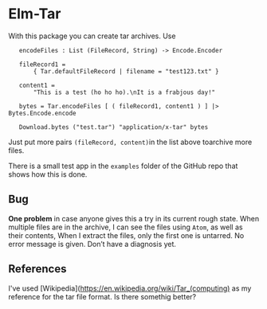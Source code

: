 # Elm-Tar

With this package you can create tar archives. Use

```
   encodeFiles : List (FileRecord, String) -> Encode.Encoder

   fileRecord1 =
       { Tar.defaultFileRecord | filename = "test123.txt" }

   content1 =
       "This is a test (ho ho ho).\nIt is a frabjous day!"

   bytes = Tar.encodeFiles [ ( fileRecord1, content1 ) ] |> Bytes.Encode.encode

   Download.bytes ("test.tar") "application/x-tar" bytes
```

Just put more pairs `(fileRecord, content)`in the list above toarchive more files.

There is a small test app in the `examples` folder of the GitHub repo that shows how this is done.

## Bug

__One problem__ in case anyone gives this a try in its current rough state.  When multiple files are in the archive, I can see the files using `Atom`, as well as their contents,  When I extract the files, only the first one is untarred.  No error message is given.  Don’t have a diagnosis yet.

## References

I've used [Wikipedia](https://en.wikipedia.org/wiki/Tar_(computing) as my reference for the tar file format. Is there somethig better?
